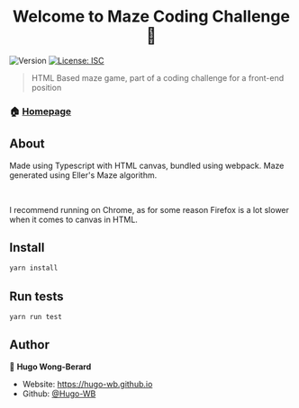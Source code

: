 <h1 align="center">Welcome to Maze Coding Challenge 👋</h1>
<p>
  <img alt="Version" src="https://img.shields.io/badge/version-1.0-blue.svg?cacheSeconds=2592000" />
  <a href="#" target="_blank">
    <img alt="License: ISC" src="https://img.shields.io/badge/License-ISC-yellow.svg" />
  </a>
</p>

> HTML Based maze game, part of a coding challenge for a front-end position

### 🏠 [Homepage](https://hugo-wb.github.io/maze-coding-challenge/)

## About

Made using Typescript with HTML canvas, bundled using webpack.
Maze generated using Eller's Maze algorithm.

<br/>

I recommend running on Chrome, as for some reason Firefox is a lot slower when it comes to canvas in HTML.

## Install

```sh
yarn install
```

## Run tests

```sh
yarn run test
```

## Author

👤 **Hugo Wong-Berard**

- Website: https://hugo-wb.github.io
- Github: [@Hugo-WB](https://github.com/Hugo-WB)

